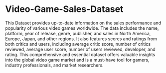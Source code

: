 # Video-Game-Sales-Dataset
This Dataset provides up-to-date information on the sales performance and popularity of various video games worldwide. The data includes the name, platform, year of release, genre, publisher, and sales in North America, Europe, Japan, and other regions. It also features scores and ratings from both critics and users, including average critic score, number of critics reviewed, average user score, number of users reviewed, developer, and rating. This comprehensive and essential dataset offers valuable insights into the global video game market and is a must-have tool for gamers, industry professionals, and market researchers.
